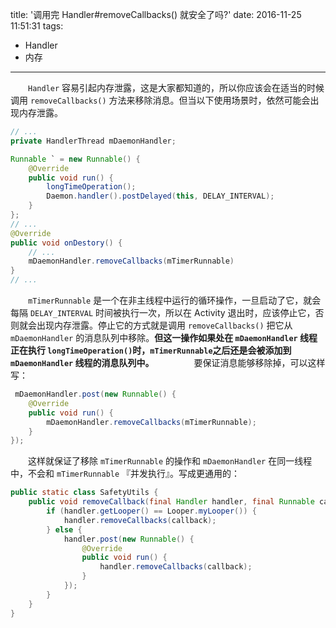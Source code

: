 title: '调用完 Handler#removeCallbacks() 就安全了吗?'
date: 2016-11-25 11:51:31
tags: 
 - Handler
 - 内存

---
　　`Handler` 容易引起内存泄露，这是大家都知道的，所以你应该会在适当的时候调用 `removeCallbacks()` 方法来移除消息。但当以下使用场景时，依然可能会出现内存泄露。
 
<!-- more -->
 
```java
// ...
private HandlerThread mDaemonHandler;

Runnable ` = new Runnable() {
	@Override
	public void run() {
	    longTimeOperation();
	    Daemon.handler().postDelayed(this, DELAY_INTERVAL);
	}
};
// ...
@Override
public void onDestory() {
	// ...
	mDaemonHandler.removeCallbacks(mTimerRunnable)
}
// ...
```
　　`mTimerRunnable` 是一个在非主线程中运行的循环操作，一旦启动了它，就会每隔 `DELAY_INTERVAL` 时间被执行一次，所以在 Activity 退出时，应该停止它，否则就会出现内存泄露。停止它的方式就是调用 `removeCallbacks()` 把它从`mDaemonHandler` 的消息队列中移除。__但这一操作如果处在 `mDaemonHandler` 线程正在执行 `longTimeOperation()`时，`mTimerRunnable`之后还是会被添加到 `mDaemonHandler` 线程的消息队列中。__
　　
　　要保证消息能够移除掉，可以这样写：
```java
 mDaemonHandler.post(new Runnable() {
    @Override
    public void run() {
        mDaemonHandler.removeCallbacks(mTimerRunnable);
    }
});
```
　　这样就保证了移除 `mTimerRunnable` 的操作和 `mDaemonHandler` 在同一线程中，不会和 `mTimerRunnable` 『并发执行』。写成更通用的：
```java
public static class SafetyUtils {
    public void removeCallback(final Handler handler, final Runnable callback) {
        if (handler.getLooper() == Looper.myLooper()) {
            handler.removeCallbacks(callback);
        } else {
            handler.post(new Runnable() {
                @Override
                public void run() {
                    handler.removeCallbacks(callback);
                }
            });
        }
    }
}
```
　　